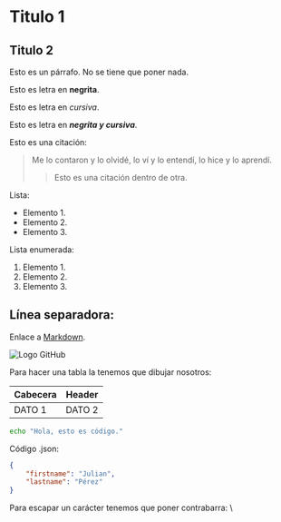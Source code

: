 # Titulo 1

## Titulo 2

Esto es un párrafo. No se tiene que poner nada.

Esto es letra en **negrita**.

Esto es letra en *cursiva*.

Esto es letra en ***negrita y cursiva***.

Esto es una citación:
> Me lo contaron y lo olvidé, lo ví y lo entendí, lo hice y lo aprendí.
>> Esto es una citación dentro de otra.

Lista:

- Elemento 1.
- Elemento 2.
- Elemento 3.

Lista enumerada:

1. Elemento 1.
2. Elemento 2.
3. Elemento 3.

Línea separadora:
---

Enlace a [Markdown](https://www.markdownguide.org/getting-started/).

![Logo GitHub](https://marketing4ecommerce.net/wp-content/uploads/2018/06/GitHub-logo-2-imagen.jpg)

Para hacer una tabla la tenemos que dibujar nosotros:

| Cabecera |  Header  |
|--------- |----------|
| DATO 1   | DATO 2 |

```bash
echo "Hola, esto es código."
```

Código .json:

```json
{
    "firstname": "Julian",
    "lastname": "Pérez"
}
```

Para escapar un carácter tenemos que poner contrabarra: \\

